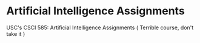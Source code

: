 # Artificial Intelligence Assignments

USC's CSCI 585: Artificial Intelligence Assignments ( Terrible course, don't take it )
